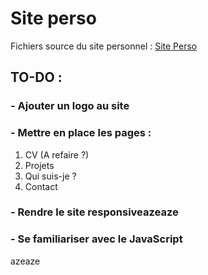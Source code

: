 # Site perso

Fichiers source du site personnel : [Site Perso](http://batiste-laloi.com/Portfolio/index.html)

## TO-DO : 

### - Ajouter un logo au site

### - Mettre en place les pages : 

1. CV (A refaire ?)
2. Projets
3. Qui suis-je ?
4. Contact

### - Rendre le site responsiveazeaze

### - Se familiariser avec le JavaScript

azeaze
